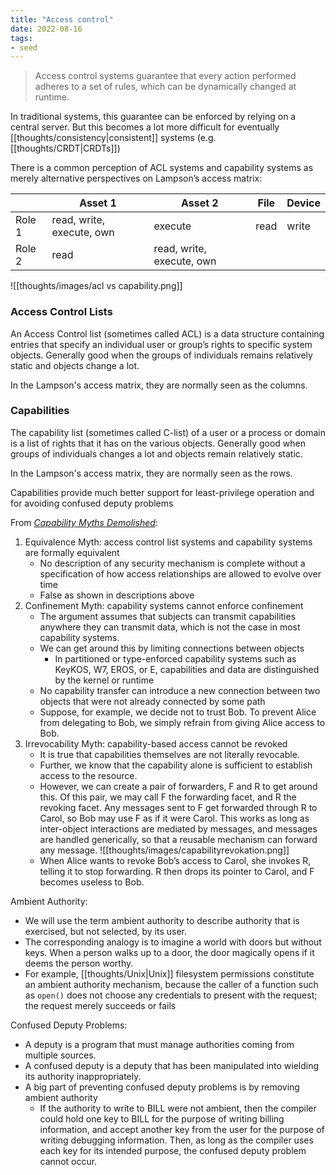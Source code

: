 ```yaml
---
title: "Access control"
date: 2022-08-16
tags:
- seed
---
```


> Access control systems guarantee that every action performed adheres to a set of rules, which can be dynamically changed at runtime.

In traditional systems, this guarantee can be enforced by relying on a central server. But this becomes a lot more difficult for eventually [[thoughts/consistency|consistent]] systems (e.g. [[thoughts/CRDT|CRDTs]])

There is a  common perception of ACL systems and capability systems as merely alternative perspectives on Lampson’s access matrix:

| |Asset 1|Asset 2|File|Device|
|-|-|-|-|-|
|Role 1|read, write, execute, own|execute|read|write|
|Role 2|read|read, write, execute, own|||

![[thoughts/images/acl vs capability.png]]

### Access Control Lists
An Access Control list (sometimes called ACL) is a data structure containing entries that specify an individual user or group’s rights to specific system objects. Generally good when the groups of individuals remains relatively static and objects change a lot.

In the Lampson's access matrix, they are normally seen as the columns.

### Capabilities
The capability list (sometimes called C-list) of a user or a process or domain is a list of rights that it has on the various objects. Generally good when groups of individuals changes a lot and objects remain relatively static.

In the Lampson's access matrix, they are normally seen as the rows.

Capabilities provide much better support for least-privilege operation and for avoiding confused deputy problems

From *[Capability Myths Demolished](https://srl.cs.jhu.edu/pubs/SRL2003-02.pdf)*:
1. Equivalence Myth: access control list systems and capability systems are formally equivalent
	- No description of any security mechanism is complete without a specification of how access relationships are allowed to evolve over time
	- False as shown in descriptions above
2. Confinement Myth: capability systems cannot enforce confinement
	- The argument assumes that subjects can transmit capabilities anywhere they can transmit data, which is not the case in most capability systems.
	- We can get around this by limiting connections between objects
		- In partitioned or type-enforced capability systems such as KeyKOS, W7, EROS, or E, capabilities and data are distinguished by the kernel or runtime
	- No capability transfer can introduce a new connection between two objects that were not already connected by some path
	- Suppose, for example, we decide not to trust Bob. To prevent Alice from delegating to Bob, we simply refrain from giving Alice access to Bob.
4. Irrevocability Myth: capability-based access cannot be revoked
	- It is true that capabilities themselves are not literally revocable.
	- Further, we know that the capability alone is sufficient to establish access to the resource.
	- However, we can create a pair of forwarders, F and R to get around this. Of this pair, we may call F the forwarding facet, and R the revoking facet. Any messages sent to F get forwarded through R to Carol, so Bob may use F as if it were Carol. This works as long as inter-object interactions are mediated by messages, and messages are handled generically, so that a reusable mechanism can forward any message.  ![[thoughts/images/capabilityrevokation.png]]
	- When Alice wants to revoke Bob’s access to Carol, she invokes R, telling it to stop forwarding. R then drops its pointer to Carol, and F becomes useless to Bob.

Ambient Authority:
- We will use the term ambient authority to describe authority that is exercised, but not selected, by its user.
- The corresponding analogy is to imagine a world with doors but without keys. When a person walks up to a door, the door magically opens if it deems the person worthy.
- For example, [[thoughts/Unix|Unix]] filesystem permissions constitute an ambient authority mechanism, because the caller of a function such as `open()` does not choose any credentials to present with the request; the request merely succeeds or fails

Confused Deputy Problems:
- A deputy is a program that must manage authorities coming from multiple sources.
- A confused deputy is a deputy that has been manipulated into wielding its authority inappropriately.
- A big part of preventing confused deputy problems is by removing ambient authority
	- If the authority to write to BILL were not ambient, then the compiler could hold one key to BILL for the purpose of writing billing information, and accept another key from the user for the purpose of writing debugging information. Then, as long as the compiler uses each key for its intended purpose, the confused deputy problem cannot occur.